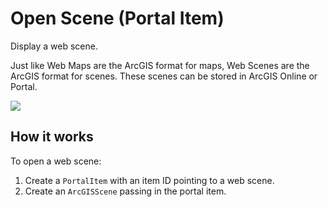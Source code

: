 # Open Scene (Portal Item)

Display a web scene.

Just like Web Maps are the ArcGIS format for maps, Web Scenes are the
ArcGIS format for scenes. These scenes can be stored in ArcGIS Online or
Portal.

![](OpenScenePortalItem.png)

## How it works

To open a web scene:

1.  Create a `PortalItem` with an item ID pointing to a web scene.
2.  Create an `ArcGISScene` passing in the portal item.
